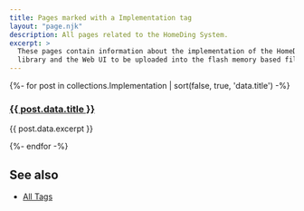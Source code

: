 ```yaml
---
title: Pages marked with a Implementation tag
layout: "page.njk"
description: All pages related to the HomeDing System.
excerpt: >
  These pages contain information about the implementation of the HomeDing
  library and the Web UI to be uploaded into the flash memory based filesystem.
---
```


{%- for post in collections.Implementation | sort(false, true, 'data.title')  -%}
<h3><a href="{{ post.url | url }}">{{ post.data.title }}</a></h3> 
<p>{{ post.data.excerpt }}</p>
{%- endfor -%}


<h2> See also</h2>

<ul>
  <li><a href="/tag/index.htm">All Tags</a></li>
</ul>
